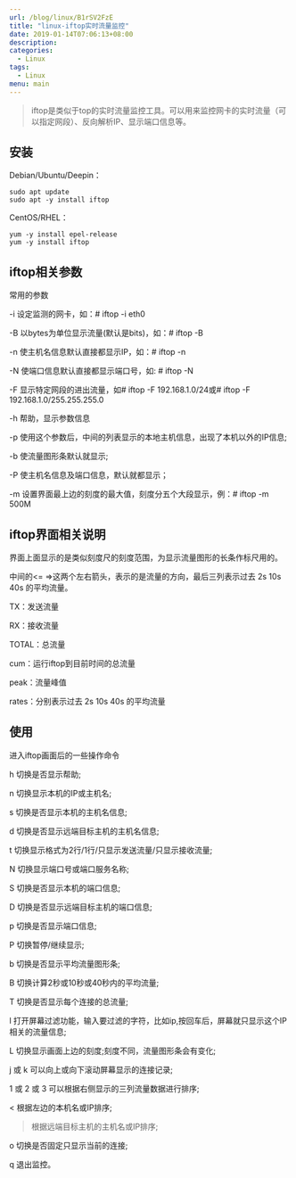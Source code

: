 ```yaml
---
url: /blog/linux/B1rSV2FzE
title: "linux-iftop实时流量监控"
date: 2019-01-14T07:06:13+08:00
description:
categories:
  - Linux
tags:
  - Linux
menu: main
---
```


> iftop是类似于top的实时流量监控工具。可以用来监控网卡的实时流量（可以指定网段）、反向解析IP、显示端口信息等。

## 安装

Debian/Ubuntu/Deepin：

```
sudo apt update
sudo apt -y install iftop

```

CentOS/RHEL：

```
yum -y install epel-release
yum -y install iftop

```

## iftop相关参数

常用的参数

-i 设定监测的网卡，如：# iftop -i eth0

-B 以bytes为单位显示流量(默认是bits)，如：# iftop -B

-n 使主机名信息默认直接都显示IP，如：# iftop -n

-N 使端口信息默认直接都显示端口号，如: # iftop -N

-F 显示特定网段的进出流量，如# iftop -F 192.168.1.0/24或# iftop -F 192.168.1.0/255.255.255.0

-h 帮助，显示参数信息

-p 使用这个参数后，中间的列表显示的本地主机信息，出现了本机以外的IP信息;

-b 使流量图形条默认就显示;

-P 使主机名信息及端口信息，默认就都显示；

-m 设置界面最上边的刻度的最大值，刻度分五个大段显示，例：# iftop -m 500M

## iftop界面相关说明

界面上面显示的是类似刻度尺的刻度范围，为显示流量图形的长条作标尺用的。

中间的<= =>这两个左右箭头，表示的是流量的方向，最后三列表示过去 2s 10s 40s 的平均流量。

TX：发送流量

RX：接收流量

TOTAL：总流量

cum：运行iftop到目前时间的总流量

peak：流量峰值

rates：分别表示过去 2s 10s 40s 的平均流量

## 使用

进入iftop画面后的一些操作命令

h 切换是否显示帮助;

n 切换显示本机的IP或主机名;

s 切换是否显示本机的主机名信息;

d 切换是否显示远端目标主机的主机名信息;

t 切换显示格式为2行/1行/只显示发送流量/只显示接收流量;

N 切换显示端口号或端口服务名称;

S 切换是否显示本机的端口信息;

D 切换是否显示远端目标主机的端口信息;

p 切换是否显示端口信息;

P 切换暂停/继续显示;

b 切换是否显示平均流量图形条;

B 切换计算2秒或10秒或40秒内的平均流量;

T 切换是否显示每个连接的总流量;

l 打开屏幕过滤功能，输入要过滤的字符，比如ip,按回车后，屏幕就只显示这个IP相关的流量信息;

L 切换显示画面上边的刻度;刻度不同，流量图形条会有变化;

j 或 k 可以向上或向下滚动屏幕显示的连接记录;

1 或 2 或 3 可以根据右侧显示的三列流量数据进行排序;

< 根据左边的本机名或IP排序;

> 根据远端目标主机的主机名或IP排序;

o 切换是否固定只显示当前的连接;

q 退出监控。